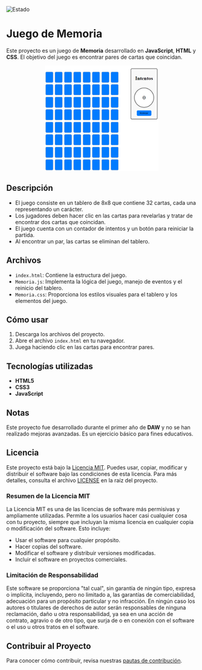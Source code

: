 ![Estado](https://img.shields.io/badge/Estado-Acabado-brightgreen?style=plastic)

# Juego de Memoria

Este proyecto es un juego de **Memoria** desarrollado en **JavaScript**, **HTML** y **CSS**. El objetivo del juego es encontrar pares de cartas que coincidan.

<div align="center">
  <img src="Juego_De_Memoria.png" alt="Imagen del juego de memoria js" width="300">
</div>

## Descripción

- El juego consiste en un tablero de 8x8 que contiene 32 cartas, cada una representando un carácter.
- Los jugadores deben hacer clic en las cartas para revelarlas y tratar de encontrar dos cartas que coincidan.
- El juego cuenta con un contador de intentos y un botón para reiniciar la partida.
- Al encontrar un par, las cartas se eliminan del tablero.

## Archivos

- `index.html`: Contiene la estructura del juego.
- `Memoria.js`: Implementa la lógica del juego, manejo de eventos y el reinicio del tablero.
- `Memoria.css`: Proporciona los estilos visuales para el tablero y los elementos del juego.

## Cómo usar

1. Descarga los archivos del proyecto.
2. Abre el archivo `index.html` en tu navegador.
3. Juega haciendo clic en las cartas para encontrar pares.

## Tecnologías utilizadas

- **HTML5**
- **CSS3**
- **JavaScript**

## Notas

Este proyecto fue desarrollado durante el primer año de **DAW** y no se han realizado mejoras avanzadas. Es un ejercicio básico para fines educativos.

## Licencia

Este proyecto está bajo la [Licencia MIT](https://opensource.org/licenses/MIT). Puedes usar, copiar, modificar y distribuir el software bajo las condiciones de esta licencia. Para más detalles, consulta el archivo [LICENSE](LICENSE) en la raíz del proyecto.

### Resumen de la Licencia MIT
La Licencia MIT es una de las licencias de software más permisivas y ampliamente utilizadas. Permite a los usuarios hacer casi cualquier cosa con tu proyecto, siempre que incluyan la misma licencia en cualquier copia o modificación del software. Esto incluye:

- Usar el software para cualquier propósito.
- Hacer copias del software.
- Modificar el software y distribuir versiones modificadas.
- Incluir el software en proyectos comerciales.

### Limitación de Responsabilidad
Este software se proporciona "tal cual", sin garantía de ningún tipo, expresa o implícita, incluyendo, pero no limitado a, las garantías de comerciabilidad, adecuación para un propósito particular y no infracción. En ningún caso los autores o titulares de derechos de autor serán responsables de ninguna reclamación, daño u otra responsabilidad, ya sea en una acción de contrato, agravio o de otro tipo, que surja de o en conexión con el software o el uso u otros tratos en el software.

## Contribuir al Proyecto
Para conocer cómo contribuir, revisa nuestras [pautas de contribución](https://github.com/sam324sam/sam324sam/blob/main/CONTRIBUTING.md).
